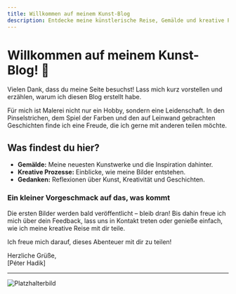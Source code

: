 ```yaml
---
title: Willkommen auf meinem Kunst-Blog
description: Entdecke meine künstlerische Reise, Gemälde und kreative Prozesse.
---
```


# Willkommen auf meinem Kunst-Blog! 🎨

Vielen Dank, dass du meine Seite besuchst! Lass mich kurz vorstellen und erzählen, warum ich diesen Blog erstellt habe.

Für mich ist Malerei nicht nur ein Hobby, sondern eine Leidenschaft. In den Pinselstrichen, dem Spiel der Farben und den auf Leinwand gebrachten Geschichten finde ich eine Freude, die ich gerne mit anderen teilen möchte.

## Was findest du hier?

- **Gemälde:** Meine neuesten Kunstwerke und die Inspiration dahinter.  
- **Kreative Prozesse:** Einblicke, wie meine Bilder entstehen.  
- **Gedanken:** Reflexionen über Kunst, Kreativität und Geschichten.  

### Ein kleiner Vorgeschmack auf das, was kommt

Die ersten Bilder werden bald veröffentlicht – bleib dran! Bis dahin freue ich mich über dein Feedback, lass uns in Kontakt treten oder genieße einfach, wie ich meine kreative Reise mit dir teile.

Ich freue mich darauf, dieses Abenteuer mit dir zu teilen!

Herzliche Grüße,  
[Péter Hadik]

---

<!-- Füge ein neues Platzhalterbild ein -->
![Platzhalterbild](https://via.placeholder.com/800x400/cccccc/000000?text=Deine+Kunstwerke+kommen+bald)

